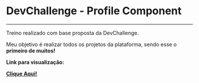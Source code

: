 <h1>DevChallenge - Profile Component</h1>
<hr>
<p>Treino realizado com base proposta da DevChallenge.</p>
<p>Meu objetivo é realizar todos os projetos da plataforma, sendo esse o <strong>primeiro de muitos!<strong></p>
<p>Link para visualização: </p>
<a href="https://felipejuzo02.github.io/profile-component/">Clique Aqui!</a>
